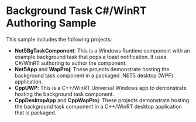 # Background Task C#/WinRT Authoring Sample

This sample includes the following projects:

- **Net5BgTaskComponent**: This is a Windows Runtime component with an example background task that pops a toast notification. It uses C#/WinRT authoring to author the component.
- **Net5App** and **WapProj**: These projects demonstrate hosting the background task component in a packaged .NET5 desktop (WPF) application. 
- **CppUWP**: This is a C++/WinRT Universal Windows app to demonstrate hosting the background task component.
- **CppDesktopApp** and **CppWapProj**: These projects demonstrate hosting the background task component in a C++/WinRT desktop application that is packaged.
